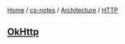 [Home](https://mengxianbin.github.io) /
[cs-notes](https://mengxianbin.github.io/cs-notes/site) /
[Architecture](https://mengxianbin.github.io/cs-notes/site/Architecture) /
[HTTP](https://mengxianbin.github.io/cs-notes/site/Architecture/HTTP)

## [OkHttp](https://mengxianbin.github.io/cs-notes/site/Architecture/HTTP/OkHttp/)
